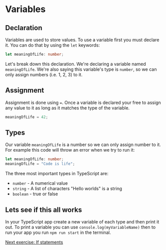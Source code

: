 # Variables

## Declaration

Variables are used to store values. To use a variable first you must declare it.
You can do that by using the `let` keywords:

```ts
let meaningOfLife: number;
```

Let's break down this declaration. We're declaring a variable named `meaningOfLife`.
We're also saying this variable's type is `number`, so we can only assign numbers
(i.e. 1, 2, 3) to it.

## Assignment

Assignment is done using `=`. Once a variable is declared your free to assign any
value to it as long as it matches the type of the variable.

```ts
meaningOfLife = 42;
```

## Types

Our variable `meaningOfLife` is a number so we can only assign number to it. For
example this code will throw an error when we try to run it:

```ts
let meaningOfLife: number;
meaningOfLife = "Code is life";
```

The three most important types in TypeScript are:

* `number` - A numerical value
* `string` - A list of characters "Hello worlds" is a string
* `boolean` - true or false

## Lets see if this all works

In your TypeScript app create a new variable of each type and then print it out.
To print a variable you can use `console.log(myVariableName)` then to run your
app you run `npm run start` in the terminal.


[Next exercise: If statements](/notes/week2/if.md)

